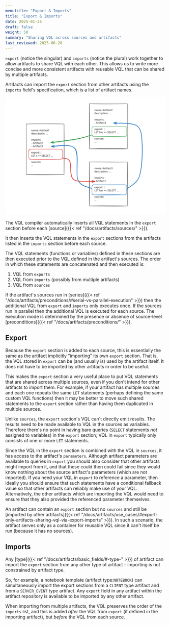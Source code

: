 ```yaml
---
menutitle: "Export & Imports"
title: "Export & Imports"
date: 2025-01-25
draft: false
weight: 50
summary: "Sharing VQL across sources and artifacts"
last_reviewed: 2025-06-20
---
```


`export` (notice the singular) and `imports` (notice the plural) work together
to allow artifacts to share VQL with each other. This allows us to write more
concise and more consistent artifacts with reusable VQL that can be shared by
multiple artifacts.

Artifacts can import the `export` section from other artifacts using the
`imports` field's specification, which is a list of artifact names.

![VQL reuse with export/imports](export_imports.svg)

The VQL compiler automatically inserts all VQL statements in the
`export` section before each [source]({{< ref "/docs/artifacts/sources/" >}}).

It then inserts the VQL statements in the `export` sections from the artifacts
listed in the `imports` section before each source.

The VQL statements (functions or variables) defined in these sections are then
executed prior to the VQL defined in the artifact's sources. The order in which
these statements are concatenated and then executed is:

1. VQL from `exports`
2. VQL from `imports` (possibly from multiple artifacts)
3. VQL from `sources`

If the artifact's sources run in
[series]({{< ref "/docs/artifacts/preconditions/#serial-vs-parallel-execution" >}})
then the additional VQL from `export` and `imports` only executes once. If the
sources run in parallel then the additional VQL is executed for each source.
The execution mode is determined by the presence or absence of source-level
[preconditions]({{< ref "/docs/artifacts/preconditions/" >}}).

## Export

Because the `export` section is added to each source, this is essentially the
same as the artifact implicitly "importing" its own `export` section.  That is,
the VQL stored in `export` can be (and usually is) used by the artifact itself.
It does not have to be imported by other artifacts in order to be useful.

This makes the `export` section a very useful place to put VQL statements that
are shared across multiple sources, even if you don't intend for other artifacts
to import them. For example, if your artifact has multiple sources and each one
repeats the same `LET` statements (perhaps defining the same custom VQL
functions) then it may be better to move such shared statements to the `export`
section rather than having them duplicated in multiple sources.

Unlike `sources`, the `export` section's VQL can't directly emit results. The
results need to be made available to VQL in the sources as variables. Therefore
there's no point in having bare queries (`SELECT` statements _not_ assigned to
variables) in the `export` section; VQL in `export` typically only consists of
one or more `LET` statements.

Since the VQL in the `export` section is combined with the VQL in `sources`, it
has access to the artifact's `parameters`. Although artifact parameters are
available to queries in `export` you should also consider that other artifacts
might import from it, and that these could then could fail since they would know
nothing about the source artifact's parameters (which are not imported). If you
need your VQL in `export` to reference a parameter, then ideally you should
ensure that such statements have a conditional fallback value so that other
artifacts can reliably make use of your VQL. Alternatively, the other artifacts
which are importing the VQL would need to ensure that they also provided the
referenced parameter themselves.

An artifact can contain an `export` section but no `sources` and still be
[imported by other artifacts]({{< ref "/docs/artifacts/use_cases/#export-only-artifacts-sharing-vql-via-export-imports" >}}).
In such a scenario, the artifact serves only as a container for reusable VQL
since it can't itself be run (because it has no sources).


## Imports

Any [type]({{< ref "/docs/artifacts/basic_fields/#-type-" >}})
of artifact can import the `export` section from any other type of artifact -
importing is not constrained by artifact type.

So, for example, a notebook template (artifact type:`NOTEBOOK`) can
simultaneously import the export sections from a `CLIENT` type artifact and from
a `SERVER_EVENT` type artifact. Any `export` field in any artifact within the
artifact repository is available to be imported by any other artifact.

When importing from multiple artifacts, the VQL preserves the order of the
`imports` list, and this is added _after_ the VQL from `export` (if defined in
the importing artifact), but _before_ the VQL from each source.
